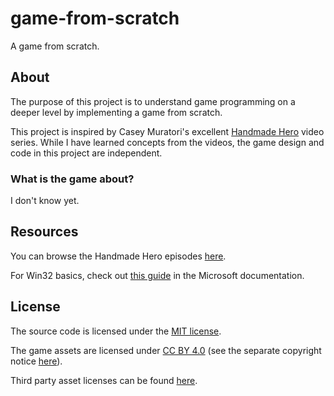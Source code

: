 # game-from-scratch
A game from scratch.

## About

The purpose of this project is to understand game programming on a deeper level by implementing a game from scratch.

This project is inspired by Casey Muratori's excellent [Handmade Hero](https://handmadehero.org/) video series. While I have learned concepts from the videos, the game design and code in this project are independent.

### What is the game about?

I don't know yet.

## Resources

You can browse the Handmade Hero episodes [here](https://hero.handmade.network/episode/code).

For Win32 basics, check out [this guide](https://learn.microsoft.com/en-us/windows/win32/learnwin32/learn-to-program-for-windows) in the Microsoft documentation.

## License

The source code is licensed under the [MIT license](./LICENSE).

The game assets are licensed under [CC BY 4.0](./LICENSE-ASSETS) (see the separate copyright notice [here](./COPYRIGHT-ASSETS)).

Third party asset licenses can be found [here](./GameFromScratch.App/Assets/Licenses).
